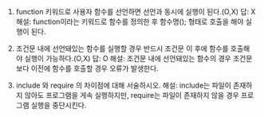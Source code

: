 1. function 키워드로 사용자 함수를 선언하면 선언과 동시에 실행이 된다.(O,X)
답: X
해설: function이라는 키워드로 함수를 정의한 후 함수명(); 형태로 호출을 해야 실행이 된다.

2. 조건문 내에 선언돼있는 함수를 실행할 경우 반드시 조건문 이 후에 함수를 호출해야 실행이 가능하다.(O,X)
답: O
해설: 조건문 내에 선언돼있는 함수의 경우 조건문보다 이전에 함수를 호출할 경우 오류가 발생한다.

3. include 와 require 의 차이점에 대해 서술하시오.
해설: include는 파일이 존재하지 않아도 프로그램을 게속 실행하지만, require는 파일이 존재하지 않을 경우 프로그램 실행을 중단시킨다.